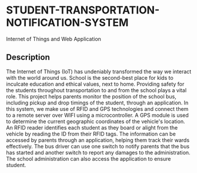 # STUDENT-TRANSPORTATION-NOTIFICATION-SYSTEM
Internet of Things and Web Application

## Description
The Internet of Things (IoT) has undeniably transformed the way we interact with the world around us. School is the second-best place for kids to inculcate education and ethical values, next to home. Providing safety for the students throughout transportation to and from the school plays a vital role. This project helps parents monitor the position of the school bus, including pickup and drop timings of the student, through an application. In this system, we make use of RFID and GPS technologies and connect them to a remote server over WIFI using a microcontroller. A GPS module is used to determine the current geographic coordinates of the vehicle's location. An RFID reader identifies each student as they board or alight from the vehicle by reading the ID from their RFID tags. The information can be accessed by parents through an application, helping them track their wards effectively. The bus driver can use one switch to notify parents that the bus has started and another switch to report any damages to the administration. The school administration can also access the application to ensure student.
